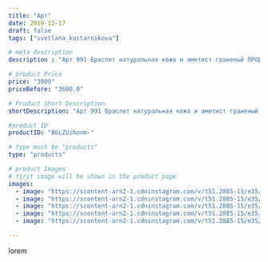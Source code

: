```yaml
---
title: "Арт"
date: 2019-12-17
draft: false
tags: ["svetlana_kustarnikova"]

# meta description
description : "Арт 991 Браслет натуральная кожа и аметист граненый ПРОДАНО"

# product Price
price: "3000"
priceBefore: "3600.0"

# Product Short Description
shortDescription: "Арт 991 Браслет натуральная кожа и аметист граненый ПРОДАНО"

#product ID
productID: "B6LZUzhonm-"

# type must be "products"
type: "products"

# product Images
# first image will be shown in the product page
images:
  - image: "https://scontent-arn2-1.cdninstagram.com/v/t51.2885-15/e35/79968888_156121135731138_953821501848081599_n.jpg?_nc_ht=scontent-arn2-1.cdninstagram.com&_nc_cat=106&_nc_ohc=-oQ5pzBdX9cAX9FfxVt&se=7&tp=1&oh=5ced78131c83da4e4536c1c645255ef6&oe=605DD8DC&ig_cache_key=MjIwMDk2NDIxMzQzNDkwMDU5NQ%3D%3D.2"
  - image: "https://scontent-arn2-1.cdninstagram.com/v/t51.2885-15/e35/73420415_279688136322285_1704967119053187976_n.jpg?_nc_ht=scontent-arn2-1.cdninstagram.com&_nc_cat=109&_nc_ohc=kLkMWO7HRioAX9Jp4y6&se=7&tp=1&oh=6fb4d3a99041d7892c5aa608a0914d55&oe=60606081&ig_cache_key=MjIwMDk2NDIxMzQyNjM3MDc5Ng%3D%3D.2"
  - image: "https://scontent-arn2-1.cdninstagram.com/v/t51.2885-15/e35/75467929_539778103531480_5013895533245467130_n.jpg?_nc_ht=scontent-arn2-1.cdninstagram.com&_nc_cat=104&_nc_ohc=ATvmGHmYd5MAX-Mii9v&se=7&tp=1&oh=bedbc6f54edd47b0d4f192115dccc7bf&oe=606183F5&ig_cache_key=MjIwMDk2NDIxMzQyNjUyMjAxMw%3D%3D.2"
  - image: "https://scontent-arn2-1.cdninstagram.com/v/t51.2885-15/e35/77268721_2833741373338010_5656503508806184415_n.jpg?_nc_ht=scontent-arn2-1.cdninstagram.com&_nc_cat=102&_nc_ohc=99Aa3mu9aycAX-dP6DW&se=7&tp=1&oh=bd26b4c7bf3123b7be9c1b1162be21cc&oe=605F5367&ig_cache_key=MjIwMDk2NDIxMzQ1MTY0Mzg5NQ%3D%3D.2"
  - image: "https://scontent-arn2-1.cdninstagram.com/v/t51.2885-15/e35/79323026_162296908340619_52594706179524974_n.jpg?_nc_ht=scontent-arn2-1.cdninstagram.com&_nc_cat=103&_nc_ohc=oH5TMkZqKcIAX8jZH_-&se=8&tp=1&oh=fe4a77bf7d0ba8f47efe0b2b408b1199&oe=605FD000&ig_cache_key=MjIwMDk2NDIxMzQwOTc5Mzg4NA%3D%3D.2"

---
```

lorem
